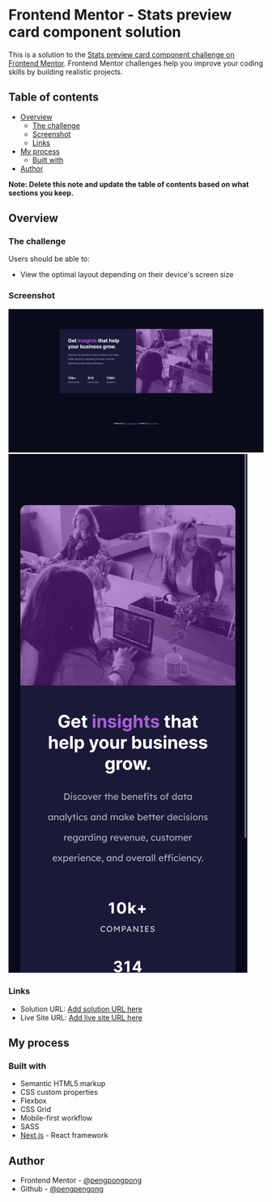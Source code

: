 # Frontend Mentor - Stats preview card component solution

This is a solution to the [Stats preview card component challenge on Frontend Mentor](https://www.frontendmentor.io/challenges/stats-preview-card-component-8JqbgoU62). Frontend Mentor challenges help you improve your coding skills by building realistic projects. 

## Table of contents

- [Overview](#overview)
  - [The challenge](#the-challenge)
  - [Screenshot](#screenshot)
  - [Links](#links)
- [My process](#my-process)
  - [Built with](#built-with)
- [Author](#author)


**Note: Delete this note and update the table of contents based on what sections you keep.**

## Overview

### The challenge

Users should be able to:

- View the optimal layout depending on their device's screen size

### Screenshot

![](./screenshot/screen_desktop.png)
![](./screenshot/screen_mobile.png)


### Links

- Solution URL: [Add solution URL here](https://github.com/pengpongpong/Stats-preview-card-component)
- Live Site URL: [Add live site URL here](https://stats-preview-card-component-ebon.vercel.app/)

## My process

### Built with

- Semantic HTML5 markup
- CSS custom properties
- Flexbox
- CSS Grid
- Mobile-first workflow
- SASS
- [Next.js](https://nextjs.org/) - React framework

## Author

- Frontend Mentor - [@pengpongpong](https://www.frontendmentor.io/profile/pengpongpong)
- Github - [@pengpengong](https://github.com/pengpongpong)